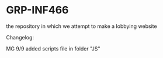 # GRP-INF466
the repository in which we attempt to make a lobbying website

Changelog:

MG 9/9 added scripts file in folder "JS"
